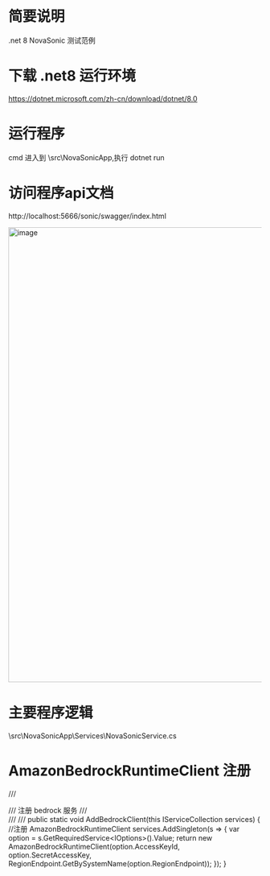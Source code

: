 # 简要说明
.net 8 NovaSonic 测试范例

# 下载 .net8 运行环境
https://dotnet.microsoft.com/zh-cn/download/dotnet/8.0

# 运行程序
cmd 进入到 \src\NovaSonicApp,执行 dotnet run

# 访问程序api文档
http://localhost:5666/sonic/swagger/index.html

<img width="1443" height="904" alt="image" src="https://github.com/user-attachments/assets/a4dc2d1f-664a-442d-a164-525d58af0010" />

# 主要程序逻辑
\src\NovaSonicApp\Services\NovaSonicService.cs



# AmazonBedrockRuntimeClient 注册
 /// <summary>
 /// 注册 bedrock 服务
 /// </summary>
 /// <param name="services"></param>
 /// <returns></returns>
 public static void AddBedrockClient(this IServiceCollection services)
 {
     //注册 AmazonBedrockRuntimeClient
     services.AddSingleton(s =>
     {
         var option = s.GetRequiredService<IOptions<AmazonOptions>>().Value;
         return new AmazonBedrockRuntimeClient(option.AccessKeyId, option.SecretAccessKey, RegionEndpoint.GetBySystemName(option.RegionEndpoint));
     });
 }
